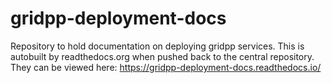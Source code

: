 # gridpp-deployment-docs

Repository to hold documentation on deploying gridpp services.  This is autobuilt by readthedocs.org when pushed back to the central repository.  They can be viewed here: https://gridpp-deployment-docs.readthedocs.io/
